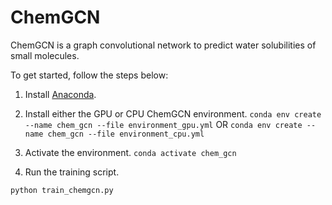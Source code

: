 # ChemGCN
ChemGCN is a graph convolutional network to predict water solubilities of small molecules.

To get started, follow the steps below:

1. Install [Anaconda](https://www.anaconda.com/download).

2. Install either the GPU or CPU ChemGCN environment.
``
    conda env create --name chem_gcn --file environment_gpu.yml
``
OR
``
    conda env create --name chem_gcn --file environment_cpu.yml
``

3. Activate the environment.
``
    conda activate chem_gcn
``

4. Run the training script.

``
python train_chemgcn.py
``
